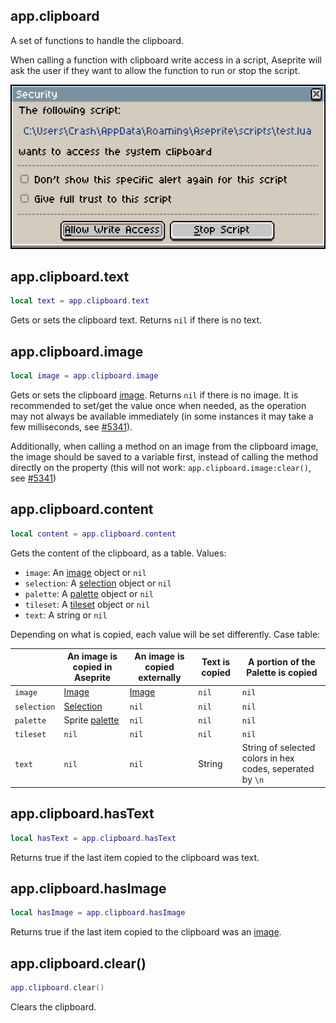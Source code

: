 ## app.clipboard

A set of functions to handle the clipboard. 

When calling a function with clipboard write access in a script, Aseprite will ask the user if they want to allow the function to run or stop the script. 

![security popup](image/security.png)

## app.clipboard.text

```lua
local text = app.clipboard.text
```

Gets or sets the clipboard text. Returns `nil` if there is no text.

## app.clipboard.image

```lua
local image = app.clipboard.image
```

Gets or sets the clipboard [image](image.md#image). Returns `nil` if there is no image. It is recommended to set/get the value once when needed, as the operation may not always be available immediately (in some instances it may take a few milliseconds, see [#5341](https://github.com/aseprite/aseprite/issues/5341#issuecomment-3176395116)).

Additionally, when calling a method on an image from the clipboard image, the image should be saved to a variable first, instead of calling the method directly on the property (this will not work: `app.clipboard.image:clear()`, see [#5341](https://github.com/aseprite/aseprite/issues/5341#issuecomment-3176395116))

## app.clipboard.content

```lua
local content = app.clipboard.content
```

Gets the content of the clipboard, as a table. Values:

* `image`: An [image](image.md#image) object or `nil`
* `selection`: A [selection](selection.md#selection) object or `nil`
* `palette`: A [palette](palette.md#palette) object or `nil` 
* `tileset`: A [tileset](tileset.md#tileset) object or `nil` 
* `text`: A string or `nil` 

Depending on what is copied, each value will be set differently. Case table:

|             |An image is copied in Aseprite      |An image is copied externally|Text is copied|A portion of the Palette is copied                       |
|-------------|------------------------------------|-----------------------------|--------------|---------------------------------------------------------|
|`image`    |[Image](image.md#image)             |[Image](image.md#image)      |`nil`         |`nil`                                                    |
|`selection`|[Selection](selection.md#selection) |`nil`                        |`nil`         |`nil`                                                    |
|`palette`  |Sprite [palette](palette.md#palette)|`nil`                        |`nil`         |`nil`                                                    |
|`tileset`  |`nil`                               |`nil`                        |`nil`         |`nil`                                                    |
|`text`     |`nil`                               |`nil`                        |String        |String of selected colors in hex codes, seperated by `\n`|

## app.clipboard.hasText

```lua
local hasText = app.clipboard.hasText
```

Returns true if the last item copied to the clipboard was text.

## app.clipboard.hasImage

```lua
local hasImage = app.clipboard.hasImage
```

Returns true if the last item copied to the clipboard was an [image](image.md#image).

## app.clipboard.clear()

```lua
app.clipboard.clear()
```

Clears the clipboard.
